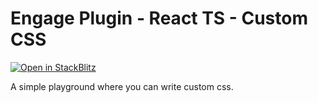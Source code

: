 # Engage Plugin - React TS - Custom CSS

[![Open in StackBlitz](https://developer.stackblitz.com/img/open_in_stackblitz.svg)](https://stackblitz.com/fork/github/skedify/plugin-examples/tree/main/react-ts/custom-css?file=src%2Fplugin.css,src%2FApp.tsx)

A simple playground where you can write custom css.
